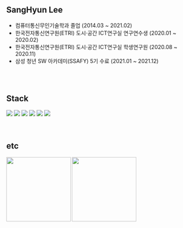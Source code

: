 ## SangHyun Lee
* 컴퓨터통신무인기술학과 졸업 (2014.03 ~ 2021.02)
* 한국전자통신연구원(ETRI) 도시·공간 ICT연구실 연구연수생 (2020.01 ~ 2020.02)
* 한국전자통신연구원(ETRI) 도시·공간 ICT연구실 학생연구원 (2020.08 ~ 2020.11)
* 삼성 청년 SW 아카데미(SSAFY) 5기 수료 (2021.01 ~ 2021.12)
<br>
<br>

## Stack
<div>
  <img src="https://img.shields.io/badge/java-007396?style=for-the-badge&logo=java&logoColor=white">
  <img src="https://img.shields.io/badge/C Sharp-239120?style=for-the-badge&logo=C Sharp&logoColor=white">
  <img src="https://img.shields.io/badge/Python-3776AB?style=for-the-badge&logo=Python&logoColor=white">
  <img src="https://img.shields.io/badge/Spring-6DB33F?style=for-the-badge&logo=Spring&logoColor=white">
  <img src="https://img.shields.io/badge/Spring Boot-6DB33F?style=for-the-badge&logo=Spring Boot&logoColor=white">
  <img src="https://img.shields.io/badge/Unity-FFFFFF?style=for-the-badge&logo=Unity&logoColor=black">
</div>
<br>
<br>

<!--
[![Hits](https://hits.seeyoufarm.com/api/count/incr/badge.svg?url=https%3A%2F%2Fgithub.com%2Fitoras&count_bg=%2379C83D&title_bg=%23555555&icon=&icon_color=%23E7E7E7&title=VISIT&edge_flat=false)](https://github.com/itoras)
[![Solved.ac 프로필](http://mazassumnida.wtf/api/mini/generate_badge?boj=lsh104305)](https://solved.ac/lsh104305)
-->

## etc
<div>
  <img align='left' src="https://github-readme-stats.vercel.app/api?username=itoras&show_icons=true&theme=radical" height="170">
  <img align='left' src="http://mazassumnida.wtf/api/v2/generate_badge?boj=lsh104305" height="170">
</div>
<br>
<br>

<!--
**itoras/itoras** is a ✨ _special_ ✨ repository because its `README.md` (this file) appears on your GitHub profile.

Here are some ideas to get you started:

- 🔭 I’m currently working on ...
- 🌱 I’m currently learning ...
- 👯 I’m looking to collaborate on ...
- 🤔 I’m looking for help with ...
- 💬 Ask me about ...
- 📫 How to reach me: ...
- 😄 Pronouns: ...
- ⚡ Fun fact: ...
-->
